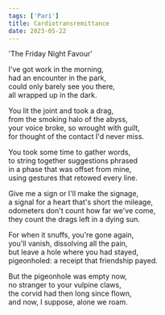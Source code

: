 ```yaml
---
tags: ['Pari']
title: Cardiotransremittance
date: 2023-05-22
---
```


'The Friday Night Favour'

I've got work in the morning,  
had an encounter in the park,  
could only barely see you there,  
all wrapped up in the dark.

You lit the joint and took a drag,  
from the smoking halo of the abyss,  
your voice broke, so wrought with guilt,  
for thought of the contact I'd never miss.

You took some time to gather words,  
to string together suggestions phrased  
in a phase that was offset from mine,  
using gestures that retowed every line.

Give me a sign or I'll make the signage,  
a signal for a heart that's short the mileage,  
odometers don't count how far we've come,  
they count the drags left in a dying sun.

For when it snuffs, you're gone again,  
you'll vanish, dissolving all the pain,  
but leave a hole where you had stayed,  
pigeonholed: a receipt that friendship payed.

But the pigeonhole was empty now,  
no stranger to your vulpine claws,  
the corvid had then long since flown,  
and now, I suppose, alone we roam.
